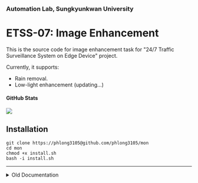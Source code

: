 ### Automation Lab, Sungkyunkwan University

# ETSS-07: Image Enhancement

This is the source code for image enhancement task for "24/7 Traffic Surveillance System on Edge Device" project.

Currently, it supports:
- Rain removal.
- Low-light enhancement (updating...)

#### GitHub Stats
![](https://img.shields.io/github/downloads/SKKU-AutoLab-VSW/image_enhancement/total.svg?style=for-the-badge)

## Installation

```shell
git clone https://phlong3105@github.com/phlong3105/mon
cd mon
chmod +x install.sh
bash -i install.sh
```


--- 

<details>
<summary>Old Documentation</summary>

## Installation

### Requirements

- Anaconda/Miniconda
- Python 3.9
- CUDA 11.1
- PyTorch 1.10
- Code has been tested on Ubuntu 20.04 / Windows 10

### Setup Environment

- Download the whole source code.
- Goto setup folder
```shell
cd image_enhancement/setup
```
- Create the Anaconda environment:
```shell
conda env create -f mlkit.yml
```

## Training

- Download the training data from: [download](https://o365skku-my.sharepoint.com/:u:/g/personal/phlong_o365_skku_edu/ETZ4XCf9oxhEvfhrchrXXZwBecAZaP1YFBBzrGwQlwM5Kw?e=TtQfeL)  
  (~7 GB). 
- Extract the data to `image_enhancement/data`. 
  - It should be located at: `image_enhancement/data/rain`
- Run the training scripts:
```shell
python image_enhancement/exps/run/train.py
```

## Inference

- If you have retrained the model, find the best weight from:
  `image_enhancement/exps/checkpoints/mprnet/mprnet_rain/<version>/weights
  /best...ckpt`
- Copy the best weight to `image_enhancement/models_zoo`. Rename it as: 
  `mprnet_rain_version_0.ckpt`
- Run the inference scripts: 
```shell
python image_enhancement/exps/run/infer.py
```

</details>
